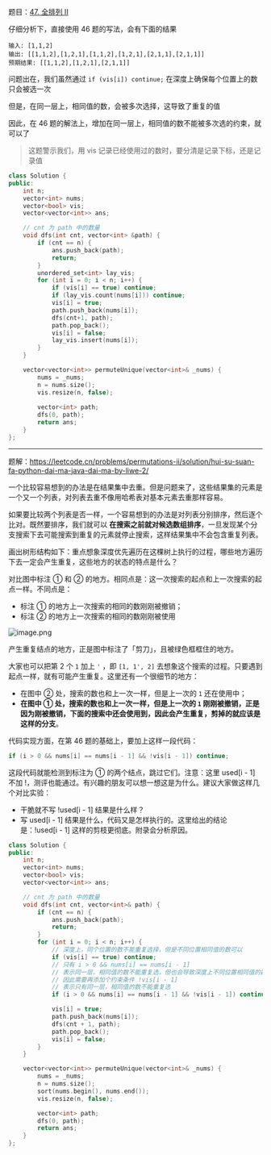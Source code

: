 题目：[47. 全排列 II](https://leetcode.cn/problems/permutations-ii/)

仔细分析下，直接使用 46 题的写法，会有下面的结果

```
输入: [1,1,2]
输出: [[1,1,2],[1,2,1],[1,1,2],[1,2,1],[2,1,1],[2,1,1]]
预期结果: [[1,1,2],[1,2,1],[2,1,1]]
```

问题出在，我们虽然通过 `if (vis[i]) continue;` 在深度上确保每个位置上的数只会被选一次

但是，在同一层上，相同值的数，会被多次选择，这导致了重复的值

因此，在 46 题的解法上，增加在同一层上，相同值的数不能被多次选的约束，就可以了

> 这题警示我们，用 vis 记录已经使用过的数时，要分清是记录下标，还是记录值

```c++
class Solution {
public:
    int n;
    vector<int> nums;
    vector<bool> vis;
    vector<vector<int>> ans;

    // cnt 为 path 中的数量
    void dfs(int cnt, vector<int> &path) {
        if (cnt == n) {
            ans.push_back(path);
            return;
        }
        unordered_set<int> lay_vis;
        for (int i = 0; i < n; i++) {
            if (vis[i] == true) continue;
            if (lay_vis.count(nums[i])) continue;
            vis[i] = true;
            path.push_back(nums[i]);
            dfs(cnt+1, path);
            path.pop_back();
            vis[i] = false;
            lay_vis.insert(nums[i]);
        }
    }

    vector<vector<int>> permuteUnique(vector<int>& _nums) {
        nums = _nums;
        n = nums.size();
        vis.resize(n, false);
        
        vector<int> path;
        dfs(0, path);
        return ans;
    }
};
```



---

题解：https://leetcode.cn/problems/permutations-ii/solution/hui-su-suan-fa-python-dai-ma-java-dai-ma-by-liwe-2/

一个比较容易想到的办法是在结果集中去重。但是问题来了，这些结果集的元素是一个又一个列表，对列表去重不像用哈希表对基本元素去重那样容易。

如果要比较两个列表是否一样，一个容易想到的办法是对列表分别排序，然后逐个比对。既然要排序，我们就可以 **在搜索之前就对候选数组排序**，一旦发现某个分支搜索下去可能搜索到重复的元素就停止搜索，这样结果集中不会包含重复列表。

画出树形结构如下：重点想象深度优先遍历在这棵树上执行的过程，哪些地方遍历下去一定会产生重复，这些地方的状态的特点是什么？

对比图中标注 ① 和 ② 的地方。相同点是：这一次搜索的起点和上一次搜索的起点一样。不同点是：

- 标注 ① 的地方上一次搜索的相同的数刚刚被撤销；
- 标注 ② 的地方上一次搜索的相同的数刚刚被使用

![image.png](https://pic.leetcode-cn.com/1600386643-uhkGmW-image.png)


产生重复结点的地方，正是图中标注了「剪刀」，且被绿色框框住的地方。

大家也可以把第 2 个 `1` 加上 `'` ，即 `[1, 1', 2]` 去想象这个搜索的过程。只要遇到起点一样，就有可能产生重复。这里还有一个很细节的地方：

- 在图中 ② 处，搜索的数也和上一次一样，但是上一次的 `1` 还在使用中；
- **在图中 ① 处，搜索的数也和上一次一样，但是上一次的 `1` 刚刚被撤销，正是因为刚被撤销，下面的搜索中还会使用到，因此会产生重复，剪掉的就应该是这样的分支**。

代码实现方面，在第 46 题的基础上，要加上这样一段代码：

```c++
if (i > 0 && nums[i] == nums[i - 1] && !vis[i - 1]) continue;
```

这段代码就能检测到标注为 ① 的两个结点，跳过它们。注意：这里 used[i - 1] 不加 !，测评也能通过。有兴趣的朋友可以想一想这是为什么。建议大家做这样几个对比实验：

- 干脆就不写 !used[i - 1] 结果是什么样？
- 写 used[i - 1] 结果是什么，代码又是怎样执行的。这里给出的结论是：!used[i - 1] 这样的剪枝更彻底。附录会分析原因。

```c++
class Solution {
public:
    int n;
    vector<int> nums;
    vector<bool> vis;
    vector<vector<int>> ans;

    // cnt 为 path 中的数量
    void dfs(int cnt, vector<int>& path) {
        if (cnt == n) {
            ans.push_back(path);
            return;
        }
        for (int i = 0; i < n; i++) {
            // 深度上，同个位置的数不能重复选择，但是不同位置相同值的数可以
            if (vis[i] == true) continue;
            // 只有 i > 0 && nums[i] == nums[i - 1] 
            // 表示同一层，相同值的数不能重复选，但也会导致深度上不同位置相同值的数被剪枝
            // 因此需要再添加个约束条件 !vis[i - 1]
            // 表示只有同一层，相同值的数不能重复选
            if (i > 0 && nums[i] == nums[i - 1] && !vis[i - 1]) continue;  

            vis[i] = true;
            path.push_back(nums[i]);
            dfs(cnt + 1, path);
            path.pop_back();
            vis[i] = false;
        }
    }

    vector<vector<int>> permuteUnique(vector<int>& _nums) {
        nums = _nums;
        n = nums.size();
        sort(nums.begin(), nums.end());
        vis.resize(n, false);

        vector<int> path;
        dfs(0, path);
        return ans;
    }
};
```

